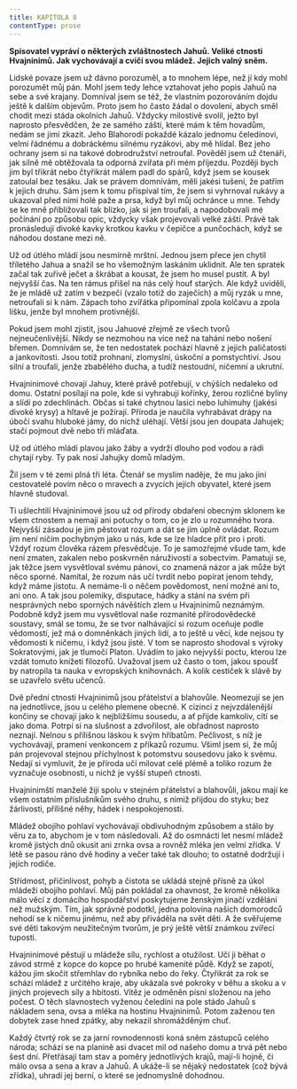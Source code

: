 ```yaml
---
title: KAPITOLA 8
contentType: prose
---
```


<section>

**Spisovatel vypráví o některých zvláštnostech Jahuů. Veliké ctnosti Hvajninimů. Jak vychovávají a cvičí svou mládež. Jejich valný sněm.**

Lidské povaze jsem už dávno porozuměl, a to mnohem lépe, než jí kdy mohl porozumět můj pán. Mohl jsem tedy lehce vztahovat jeho popis Jahuů na sebe a své krajany. Domníval jsem se též, že vlastním pozorováním dojdu ještě k dalším objevům. Proto jsem ho často žádal o dovolení, abych směl chodit mezi stáda okolních Jahuů. Vždycky milostivě svolil, ježto byl naprosto přesvědčen, že ze samého záští, které mám k těm hovadům, nedám se jimi zkazit. Jeho Blahorodí pokaždé kázalo jednomu čeledínovi, velmi řádnému a dobráckému silnému ryzákovi, aby mě hlídal. Bez jeho ochrany jsem si na takové dobrodružství netroufal. Pověděl jsem už čtenáři, jak silně mě obtěžovala ta odporná zvířata při mém příjezdu. Později bych jim byl třikrát nebo čtyřikrát málem padl do spárů, když jsem se kousek zatoulal bez tesáku. Jak se právem domnívám, měli jakési tušení, že patřím k jejich druhu. Sám jsem k tomu přispíval tím, že jsem si vyhrnoval rukávy a ukazoval před nimi holé paže a prsa, když byl můj ochránce u mne. Tehdy se ke mně přibližovali tak blízko, jak si jen troufali, a napodobovali mé počínání po způsobu opic, vždycky však projevovali velké záští. Právě tak pronásledují divoké kavky krotkou kavku v čepičce a punčochách, když se náhodou dostane mezi ně.

Už od útlého mládí jsou nesmírně mrštní. Jednou jsem přece jen chytil tříletého Jahua a snažil se ho všemožným laskáním uklidnit. Ale ten spratek začal tak zuřivě ječet a škrábat a kousat, že jsem ho musel pustit. A byl nejvyšší čas. Na ten rámus přišel na nás celý houf starých. Ale když uviděli, že je mládě už zatím v bezpečí (vzalo totiž do zaječích) a můj ryzák u mne, netroufali si k nám. Zápach toho zvířátka připomínal zpola kolčavu a zpola lišku, jenže byl mnohem protivnější.

Pokud jsem mohl zjistit, jsou Jahuové zřejmě ze všech tvorů nejneučenlivější. Nikdy se nezmohou na více než na tahání nebo nošení břemen. Domnívám se, že ten nedostatek pochází hlavně z jejich paličatosti a jankovitosti. Jsou totiž prohnaní, zlomyslní, úskoční a pomstychtiví. Jsou silní a troufalí, jenže zbabělého ducha, a tudíž nestoudní, ničemní a ukrutní.

Hvajninimové chovají Jahuy, které právě potřebují, v chýších nedaleko od domu. Ostatní posílají na pole, kde si vyhrabují kořínky, žerou rozličné byliny a slídí po zdechlinách. Občas si také chytnou lasici nebo luhimuhy (jakési divoké krysy) a hltavě je požírají. Příroda je naučila vyhrabávat drápy na úbočí svahu hluboké jámy, do nichž uléhají. Větší jsou jen doupata Jahujek; stačí pojmout dvě nebo tři mláďata.

Už od útlého mládí plavou jako žáby a vydrží dlouho pod vodou a rádi chytají ryby. Ty pak nosí Jahujky domů mladým.

Žil jsem v té zemi plná tři léta. Čtenář se myslím naděje, že mu jako jiní cestovatelé povím něco o mravech a zvycích jejích obyvatel, které jsem hlavně studoval.

Ti ušlechtilí Hvajninimové jsou už od přírody obdařeni obecným sklonem ke všem ctnostem a nemají ani potuchy o tom, co je zlo u rozumného tvora. Nejvyšší zásadou je jim pěstovat rozum a dát se jím úplně ovládat. Rozum jim není ničím pochybným jako u nás, kde se lze hladce přít pro i proti. Vždyť rozum člověka rázem přesvědčuje. To je samozřejmé všude tam, kde není zmaten, zakalen nebo poskvrněn náruživostí a sobectvím. Pamatuji se, jak těžce jsem vysvětloval svému pánovi, co znamená názor a jak může být něco sporné. Namítal, že rozum nás učí tvrdit nebo popírat jenom tehdy, když máme jistotu. A nemáme-li o něčem povědomost, není možné ani to, ani ono. A tak jsou polemiky, disputace, hádky a stání na svém při nesprávných nebo sporných návěštích zlem u Hvajninimů neznámým. Podobně když jsem mu vysvětloval naše rozmanité přírodovědecké soustavy, smál se tomu, že se tvor nalhávající si rozum oceňuje podle vědomostí, jež má o domněnkách jiných lidí, a to ještě u věcí, kde nejsou ty vědomosti k ničemu, i když jsou jisté. V tom se naprosto shodoval s výroky Sokratovými, jak je tlumočí Platon. Uvádím to jako nejvyšší poctu, kterou lze vzdát tomuto knížeti filozofů. Uvažoval jsem už často o tom, jakou spoušť by natropila ta nauka v evropských knihovnách. A kolik cestiček k slávě by se uzavřelo světu učenců.

Dvě přední ctnosti Hvajninimů jsou přátelství a blahovůle. Neomezují se jen na jednotlivce, jsou u celého plemene obecné. K cizinci z nejvzdálenější končiny se chovají jako k nejbližšímu sousedu, a ať přijde kamkoliv, cítí se jako doma. Potrpí si na slušnost a zdvořilost, ale obřadnost naprosto neznají. Nelnou s přílišnou láskou k svým hříbatům. Pečlivost, s níž je vychovávají, pramení venkoncem z příkazů rozumu. Všiml jsem si, že můj pán projevoval stejnou příchylnost k potomstvu sousedovu jako k svému. Nedají si vymluvit, že je příroda učí milovat celé plémě a toliko rozum že vyznačuje osobnosti, u nichž je vyšší stupeň ctnosti.

Hvajninimští manželé žijí spolu v stejném přátelství a blahovůli, jakou mají ke všem ostatním příslušníkům svého druhu, s nimiž přijdou do styku; bez žárlivosti, přílišné něhy, hádek i nespokojenosti.

Mládež obojího pohlaví vychovávají obdivuhodným způsobem a stálo by věru za to, abychom je v tom následovali. Až do osmnácti let nesmí mládež kromě jistých dnů okusit ani zrnka ovsa a rovněž mléka jen velmi zřídka. V létě se pasou ráno dvě hodiny a večer také tak dlouho; to ostatně dodržují i jejich rodiče.

Střídmost, přičinlivost, pohyb a čistota se ukládá stejně přísně za úkol mládeži obojího pohlaví. Můj pán pokládal za ohavnost, že kromě několika málo věcí z domácího hospodářství poskytujeme ženským jinačí vzdělání než mužským. Tím, jak správné podotkl, jedna polovina našich domorodců nehodí se k ničemu jinému, než aby přiváděla na svět děti. A že svěřujeme své děti takovým neužitečným tvorům, je prý ještě větší známkou zvířecí tuposti.

Hvajninimové pěstují u mládeže sílu, rychlost a otužilost. Učí ji běhat o závod strmě z kopce do kopce po hrubé kamenité půdě. Když se zapotí, kážou jim skočit střemhlav do rybníka nebo do řeky. Čtyřikrát za rok se schází mládež z určitého kraje, aby ukázala své pokroky v běhu a skoku a v jiných projevech síly a hbitosti. Vítěz je odměněn písní složenou na jeho počest. O těch slavnostech vyženou čeledíni na pole stádo Jahuů s nákladem sena, ovsa a mléka na hostinu Hvajninimů. Potom zaženou ten dobytek zase hned zpátky, aby nekazil shromážděným chuť.

Každý čtvrtý rok se za jarní rovnodennosti koná sněm zástupců celého národa; schází se na planině asi dvacet mil od našeho domu a trvá pět nebo šest dní. Přetřásají tam stav a poměry jednotlivých krajů, mají-li hojně, či málo ovsa a sena a krav a Jahuů. A ukáže-li se nějaký nedostatek (což bývá zřídka), uhradí jej berní, o které se jednomyslně dohodnou.

</section>

[^1]: Dutá míra (něco přes litr) užívaná v některých zemích. _Pozn. red._

[^2]: Lep organického původu, klih (zastarale). _Pozn. red._

[^3]: Epaminondas (418–362 př. n. l.), thébský státník a generál, který přetvořil Théby v jeden z nejvýznamnějších městských států v antickém Řecku. _Pozn. red._

[^4]: Otrok. _Pozn. red._

[^5]: Barevné dřevo kreveně obecné z čeledi bobovitých, stromu rozšířeného ve Střední Americe a jižní Africe. Dřevo je z vnějšku modročerné, uvnitř červenohnědé. _Pozn. red._

[^6]: Bělouš s okrouhlými tmavými barvami. _Pozn. red._

[^7]: Agitování, přesvědčování někoho za odměnu. _Pozn. red._

[^8]: Kůň, v jehož srsti převládá bílá barva. _Pozn. red._

[^9]: Bezdůvodné nařčení, pomluva. _Pozn. red._
